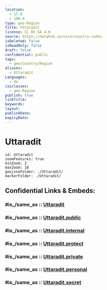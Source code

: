 ```yaml
---
location:
  - 17.8
  - 100.4
type: geo-Region
title: Uttaradit
license: CC BY-SA 4.0
source: https://datahub.io/core/country-codes
isDeleted: false
isReadOnly: false
draft: false
confidential: public
tags:
  - geo/Country/Region
aliases:
  - Uttaradit
Languages:
  - de
cssclasses:
  - geo-Region
publish: true
linkTitle:
keywords:
layout:
publishDate:
expiryDate:
---
```


# Uttaradit

```leaflet
id: Uttaradit
zoomFeatures: true 
minZoom: 2 
maxZoom: 18
geojsonFolder: ./Uttaradit/
markerFolder: ./Uttaradit/
```


## Confidential Links & Embeds: 

### #is_/same_as :: [Uttaradit](/_Standards/Earth/Continent/Asia/Asia~South~East/Thailand/Provinces~Thailand/Uttaradit.md) 

### #is_/same_as :: [Uttaradit.public](/_public/Earth/Continent/Asia/Asia~South~East/Thailand/Provinces~Thailand/Uttaradit.public.md) 

### #is_/same_as :: [Uttaradit.internal](/_internal/Earth/Continent/Asia/Asia~South~East/Thailand/Provinces~Thailand/Uttaradit.internal.md) 

### #is_/same_as :: [Uttaradit.protect](/_protect/Earth/Continent/Asia/Asia~South~East/Thailand/Provinces~Thailand/Uttaradit.protect.md) 

### #is_/same_as :: [Uttaradit.private](/_private/Earth/Continent/Asia/Asia~South~East/Thailand/Provinces~Thailand/Uttaradit.private.md) 

### #is_/same_as :: [Uttaradit.personal](/_personal/Earth/Continent/Asia/Asia~South~East/Thailand/Provinces~Thailand/Uttaradit.personal.md) 

### #is_/same_as :: [Uttaradit.secret](/_secret/Earth/Continent/Asia/Asia~South~East/Thailand/Provinces~Thailand/Uttaradit.secret.md)

